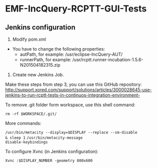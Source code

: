 # EMF-IncQuery-RCPTT-GUI-Tests

## Jenkins configuration

1. Modify pom.xml
  * You have to change the following properties:
    * autPath, for example: /usr/eclipse-IncQuery-AUT/
    * runnerPath, for example: /usr/rcptt.runner-incubation-1.5.6-N201504182315.zip
    
1. Create new Jenkins Job. 

  Make these steps from step 3, you can use this GitHub repository:  
   http://support.xored.com/support/solutions/articles/3000028645-use-jenkins-to-run-rcptt-tests-in-continuos-integration-environment-

  To remove .git folder form workspace, use this shell command:

  <code>rm -rf $WORKSPACE/.git/</code>

  More commands:

  <code>/usr/bin/metacity --display=$DISPLAY --replace --sm-disable & sleep 1</code>
  <code>/usr/bin/metacity-message disable-keybindings</code>

  To configure Xvnc (in Jenkins configuration):
  
  <code>Xvnc :$DISPLAY_NUMBER -geometry 800x600</code>


